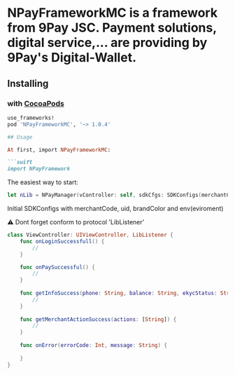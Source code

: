 # NPayFrameworkMC is a framework from 9Pay JSC. Payment solutions, digital service,... are providing by 9Pay's Digital-Wallet.


## Installing

### with [CocoaPods](https://cocoapods.org)
```ruby
use_frameworks!
pod 'NPayFrameworkMC', '~> 1.0.4'

## Usage

At first, import NPayFrameworkMC:

```swift
import NPayFramework
```

The easiest way to start:
```swift
let nLib = NPayManager(vController: self, sdkCfgs: SDKConfigs(merchantCode: "NGuTdi", uid: "uid", brandColor: "-15356318", env: .sandbox))
```

Initial SDKConfigs with merchantCode, uid, brandColor and env(eviroment)

⚠️ Dont forget conform to protocol 'LibListener'

```swift
class ViewController: UIViewController, LibListener {
    func onLoginSuccessfull() {
        //
    }

    func onPaySuccessful() {
        //
    }
    
    func getInfoSuccess(phone: String, balance: String, ekycStatus: String) {
        //
    }
    
    func getMerchantActionSuccess(actions: [String]) {
        //
    }
    
    func onError(errorCode: Int, message: String) {
        
    }
}
```
